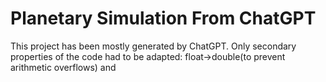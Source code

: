 # Planetary Simulation From ChatGPT

This project has been mostly generated by ChatGPT. Only secondary properties
of the code had to be adapted: float->double(to prevent arithmetic overflows)
and 
